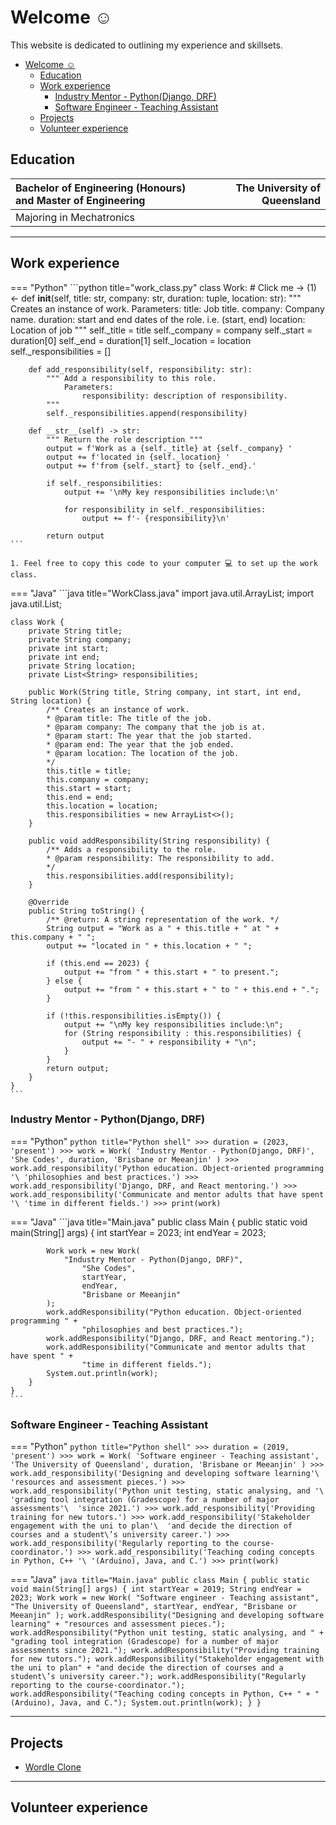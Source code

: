# Welcome ☺
This website is dedicated to outlining my experience and skillsets.
<!-- For full documentation visit [mkdocs.org](https://www.mkdocs.org). -->

<!-- ## Commands

* `mkdocs new [dir-name]` - Create a new project.
* `mkdocs serve` - Start the live-reloading docs server.
* `mkdocs build` - Build the documentation site.
* `mkdocs -h` - Print help message and exit. -->

- [Welcome ☺](#welcome-)
  - [Education](#education)
  - [Work experience](#work-experience)
    - [Industry Mentor - Python(Django, DRF)](#industry-mentor---pythondjango-drf)
    - [Software Engineer - Teaching Assistant](#software-engineer---teaching-assistant)
  - [Projects](#projects)
  - [Volunteer experience](#volunteer-experience)

## Education
| Bachelor of Engineering (Honours) and Master of Engineering |  The University of Queensland |
| :---------------- | ----: |
| Majoring in Mechatronics ||

--------------------------------------------------
## Work experience
=== "Python"
    ```python title="work_class.py"
    class Work: # Click me -> (1) <-
        def __init__(self, title: str, company: str, duration: tuple, location: str):
            """ Creates an instance of work.
                Parameters:
                    title: Job title.
                    company: Company name.
                    duration: start and end dates of the role. i.e. (start, end)
                    location: Location of job
            """
            self._title = title
            self._company = company
            self._start = duration[0]
            self._end = duration[1]
            self._location = location
            self._responsibilities = []

        def add_responsibility(self, responsibility: str):
            """ Add a responsibility to this role.
                Parameters:
                    responsibility: description of responsibility.
            """
            self._responsibilities.append(responsibility)

        def __str__(self) -> str:
            """ Return the role description """
            output = f'Work as a {self._title} at {self._company} '
            output += f'located in {self._location} '
            output += f'from {self._start} to {self._end}.'

            if self._responsibilities:
                output += '\nMy key responsibilities include:\n'
                
                for responsibility in self._responsibilities:
                    output += f'- {responsibility}\n'

            return output
    ```

    1. Feel free to copy this code to your computer 💻 to set up the work class.

=== "Java"
    ```java title="WorkClass.java"
    import java.util.ArrayList;
    import java.util.List;

    class Work {
        private String title;
        private String company;
        private int start;
        private int end;
        private String location;
        private List<String> responsibilities;

        public Work(String title, String company, int start, int end, String location) {
            /** Creates an instance of work.
            * @param title: The title of the job.
            * @param company: The company that the job is at.
            * @param start: The year that the job started.
            * @param end: The year that the job ended.
            * @param location: The location of the job.
            */
            this.title = title;
            this.company = company;
            this.start = start;
            this.end = end;
            this.location = location;
            this.responsibilities = new ArrayList<>();
        }

        public void addResponsibility(String responsibility) {
            /** Adds a responsibility to the role.
            * @param responsibility: The responsibility to add.
            */
            this.responsibilities.add(responsibility);
        }

        @Override
        public String toString() {
            /** @return: A string representation of the work. */
            String output = "Work as a " + this.title + " at " + this.company + " ";
            output += "located in " + this.location + " ";
            
            if (this.end == 2023) {
                output += "from " + this.start + " to present.";
            } else {
                output += "from " + this.start + " to " + this.end + ".";
            }
            
            if (!this.responsibilities.isEmpty()) {
                output += "\nMy key responsibilities include:\n";
                for (String responsibility : this.responsibilities) {
                    output += "- " + responsibility + "\n";
                }
            }
            return output;
        }
    }
    ```

### Industry Mentor - Python(Django, DRF)
=== "Python"
    ```python title="Python shell"
    >>> duration = (2023, 'present')
    >>> work = Work(
            'Industry Mentor - Python(Django, DRF)',
            'She Codes',
            duration,
            'Brisbane or Meeanjin'
        )
    >>> work.add_responsibility('Python education. Object-oriented programming '\
        'philosophies and best practices.')
    >>> work.add_responsibility('Django, DRF, and React mentoring.')
    >>> work.add_responsibility('Communicate and mentor adults that have spent '\
        'time in different fields.')
    >>> print(work)
    ```

=== "Java"
    ```java title="Main.java"
    public class Main {
        public static void main(String[] args) {
            int startYear = 2023;
            int endYear = 2023;
            
            Work work = new Work(
                "Industry Mentor - Python(Django, DRF)",
                    "She Codes",
                    startYear,
                    endYear,
                    "Brisbane or Meeanjin"
            );
            work.addResponsibility("Python education. Object-oriented programming " +
                    "philosophies and best practices.");
            work.addResponsibility("Django, DRF, and React mentoring.");
            work.addResponsibility("Communicate and mentor adults that have spent " +
                    "time in different fields.");
            System.out.println(work);
        }
    }
    ```

### Software Engineer - Teaching Assistant
=== "Python"
    ```python title="Python shell"
    >>> duration = (2019, 'present')
    >>> work = Work(
            'Software engineer - Teaching assistant',
            'The University of Queensland',
            duration,
            'Brisbane or Meeanjin'
        )
    >>> work.add_responsibility('Designing and developing software learning'\ 
    'resources and assessment pieces.')
    >>> work.add_responsibility('Python unit testing, static analysing, and '\
    'grading tool integration (Gradescope) for a number of major assessments'\ 
    'since 2021.')
    >>> work.add_responsibility('Providing training for new tutors.')
    >>> work.add_responsibility('Stakeholder engagement with the uni to plan'\ 
    'and decide the direction of courses and a student\’s university career.')
    >>> work.add_responsibility('Regularly reporting to the course-coordinator.')
    >>> work.add_responsibility('Teaching coding concepts in Python, C++ '\
    '(Arduino), Java, and C.')
    >>> print(work)
    ```

=== "Java"
    ```java title="Main.java"
    public class Main {
        public static void main(String[] args) {
            int startYear = 2019;
            String endYear = 2023;
            Work work = new Work(
                    "Software engineer - Teaching assistant",
                    "The University of Queensland",
                    startYear,
                    endYear,
                    "Brisbane or Meeanjin"
            );
            work.addResponsibility("Designing and developing software learning" +
                "resources and assessment pieces.");
            work.addResponsibility("Python unit testing, static analysing, and " +
                "grading tool integration (Gradescope) for a number of major assessments since 2021.");
            work.addResponsibility("Providing training for new tutors.");
            work.addResponsibility("Stakeholder engagement with the uni to plan" +
                "and decide the direction of courses and a student\’s university career.");
            work.addResponsibility("Regularly reporting to the course-coordinator.");
            work.addResponsibility("Teaching coding concepts in Python, C++ " +
                "(Arduino), Java, and C.");
            System.out.println(work);
        }
    }
    ```

--------------------------------------------------
## Projects
* [Wordle Clone](https://wilson-kong.github.io/games)

--------------------------------------------------
## Volunteer experience

<!-- ## Project layout

    mkdocs.yml    # The configuration file.
    docs/
        index.md  # The documentation homepage.
        ...       # Other markdown pages, images and other files. -->

